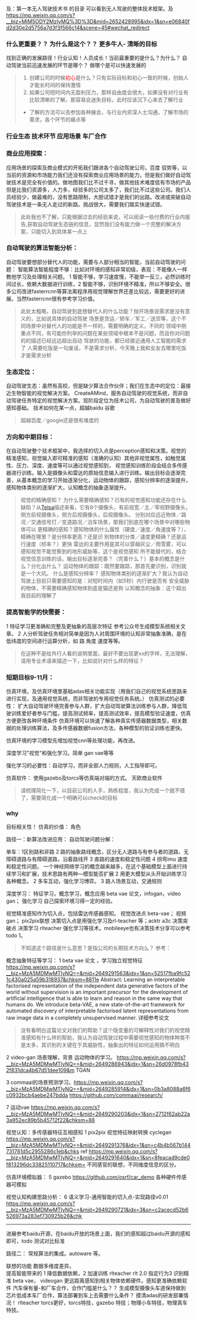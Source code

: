 




及：第一本无人驾驶技术书 的目录 可以看到无人驾驶的整体技术框架。及 https://mp.weixin.qq.com/s?__biz=MjM5ODY2MzIyMQ%3D%3D&mid=2652428995&idx=1&sn=e06840fd2d30e2d5756a7d3f3f566c14&scene=45#wechat_redirect


### 什么更重要？？ 为什么是这个？？  更多牛人- 清晰的目标
找到正确的发展路径！行业认知！人员成长！当前最重要的是什么？为什么？   自动驾驶当前迅速发展的环节是哪个？    做哪个是可以快速发展的   

>1. 创建公司的时候<font color='red'>初心</font>是什么？只有实际目标和初心一致的时候，创始人才能长时间的保持激情
>2. 如果公司短时间内无盈利压力，那样自由度会很大，如果没有对行业有比较清晰的了解，那容易会迷失目标，此时应该沉下心来去了解行业
>   + 了解的方法可以去参加各种展会，与行业内资深人士沟通，了解市场的需求，各个环节的痛点等
   



### 行业生态  技术环节   应用场景  车厂合作

### 商业应用探索：
应用场景的探索及商业模式的开拓我们跟进各个自动驾驶公司，百度 驭势等，以当前的资源和市场能力我们还没有探索商业应用场景的能力，但是我们做好自动驾驶技术是完全有价值的。做地图我们比不过千寻，做其他技术难度低有市场的产品但是比我们资源多，人力多，经验多的公司太多了，我们比不过这些公司。我们人员经验少，做最难的，没有思路限制，大胆试错才是我们的出路。改进或突破自动驾驶技术是一条无人走过的新路。挑战很大，需要我们踏实快速试错。
> 此处我也不了解，只能根据过去的经验来说，可以阅读一些付费的行业内报告,获取自动驾驶生态链的信息，显然我们没有能力做一个完整的解决方案，只能切入到具体某一点上


### 自动驾驶的算法智能分析：
自动驾驶要想部分替代人的功能，需要与人部分相当的智能，当前自动驾驶的问题：  智能算法智能程度不够：比如对环境的感知非常初级，表现：不能像人一样教他学习及处理相关问题。 1 智能不够，学习速度慢，不能举一反三，必然训练时间过长，依赖大数据进行训练，2 智能不够，识别环境不精准，所以不够安全。很多公司改进fasterrcnn等算法离程序用视觉理解世界还差比较远，需要更好的进展。当然fasterrcnn很有参考学习价值。
> 此处太粗略，自动驾驶到底想替代人的什么功能？抛开场景说需求是没有意义的，比如说具体的自动驾驶
场景是货运／轿车／军工／送货等，这个不同场景中对替代人的功能是不一样的，需要明确的定义，不同的
领域中侧重点不同，有可能你列举的问题在某些领域中根本不是问题，而且你对问题的的描述已经远远超出自动
驾驶的功能，都已经接近通用人工智能的需求了
> 人需要吃饭是一句废话，不是需求分析，今天晚上我和女友去哪里吃饭才是需求分析

### 生态定位：
自动驾驶生态：虽然有高校，但是缺少算法合作伙伴；我们在生态中的定位：最接近生物智能的视觉解决方案。 CreateAMind，服务自动驾驶的视觉系统，而非自动驾驶任务特定的视觉解决方案。现阶段定位为技术公司，为自动驾驶的普及做好感知基础。  技术如何在某一点，超越baidu 谷歌
> 超越百度／google还是很有难度的

### 方向和中期目标：
在自动驾驶整个技术框架中，我选择的切入点是perception感知和决策。视觉的精准感知，视觉输入即可精准的感知（准确的认知）其他非视觉属性，如触觉属性、压力、深度、速度等可以通过视觉感知到，
视觉感知训练阶段会结合多传感器进行训练。输入是摄像头和雷达的原始信息输入进行训练。输出目标会逐渐完善，从基本概念的学习开始逐渐分化，运动物体的跟踪，感知分辨率的逐渐提升，感知物体类别的逐渐扩大，认知概念的抽象逐渐提升。
>视觉的精确感知？
为什么需要精确感知？已有的视觉感知功能还存在什么缺陷？从[Telsa](https://www.tesla.cn/en/autopilot)描述来看，它有8个摄像头，有前视宽／主／窄视野摄像头，侧方前视摄像头，侧方后视摄像头，后视摄像头。
分别对应远近物体／路况／交通信号灯／变道路况／泊车场景，那我们到底在哪个场景中对哪些物体可以
更精确的感知？感知物体的什么属性（硬度／速度／角速度等？），精确在哪里？是分辨率更高？还是识
别物体的分类／速度更精确？还是运行速度（桢率？）更快
>雷达的主要作用是其可以穿越灰尘／雨雪雾，可以感知视觉不能觉察到的地形威胁等，这个是视觉感知
所不能替代的，结合视觉信息训练的话，输出目标逐渐完善？（完善什么？）基本的概念是什么？分化出什么？
运动物体的跟踪：既然要跟踪，那首先要识别，识别就是一个大坑。
什么是感知分辨率？
感知物体类别的逐渐扩大？我认为自动驾驶上目前只需要感知的是：对短时间内（如5秒）内行驶是否有
安全威胁的物体，不需要精确感知物体到底是猫还是狗
认知概念的抽象：这个超出我目前的理解了


### 提高智能学的快需要：
1 特征学习更准确和完整及更抽象的高层次特征 参考公众号生成模型系统相关文章。 2 人分析驾驶任务相对简单是因为人对周围环境的认知非常抽象准确，是在低纬度的空间进行运算分析，如 路 角度 速度等等。
>在这种不是给外行人看的说明里面，最好不要出现更xx的字样，无法理解，请用专业术语来描述一下，比如说针对什么样的特征？

### 短期目标9-11月：  

仿真环境，及仿真环境里基础adas相关功能实现（用我们自己的视觉系统思路来进行实现，及通用视觉系统，而非驾驶的专用视觉任务系统。）
仿真测试的必要性： 扩大自动驾驶环境完善参与人群，扩大自动驾驶算法训练参与人群，降低驾驶训练爱好者参与门槛，提高测试频率，提高测试效率，提高模型验证速度，仿真方便更改各种环境条件
仿真环境可以快速了解各种真实传感器数据类型，相关数据的处理训练算法，及多传感器数据fusion方法，各种模型的验证训练也更快。

仿真环境的学习模型先增加视觉cnn等处理功能，再改进。


深度学习"视觉"和强化学习。简单 gan vae等等




强化学习的必要性：自动学习，而非全部人力规则，人工指导即可。

仿真软件： 使用gazebo及torcs等仿真端对端的方式。 天欧商业软件
>请梳理简化一下，以目前公司的人手，熟练程度，我认为完成一个就不错了，需要简化成一个明确可以check的目标
### why
目标相关性！
仿真的价值：
角色






路径一：新算法改进应用：
自动驾驶问题分解： 

单车：1区别路和非路 2 路的抽象路线概念，区分无人道路与有参与者的道路，无障碍道路与有障碍道路，沿着路线开 3 直路的速度和稳定性问题  4 拐弯imu 速度和稳定性问题。 一个神经网络学习的概念越来越多，在这个基础模型上面进行持续学习和扩展，技术思路有两种—模型能否扩展 2 用更大模型从头开始训练学习各种概念。
2 多车互动，强化学习博弈。
3 路人场景互动，交通规则

深度学习： 特征学习，概念学习，概念应用 beta vae 论文，infogan，video gan；
强化学习 自己探索环境习得一定的经验。

视觉精准感知作为切入点，包括雷达传感器感知。
	视觉改进点  beta-vae； 视频gan； pix2pix联想
决策切入点是用强化学习及rl-teacher 等；acktr a3c
	决策突破点  决策学习 rlteacher 强化学习等技术。mobileeye也有决策技术分享可以参考 todo 1。
>不知道这个路径是什么意思？是指公司的长期技术方向么？
参考：

概念抽象特征等学习：
1 beta vae 论文 ，学习独立视觉特征  https://mp.weixin.qq.com/s?__biz=MzA5MDMwMTIyNQ==&mid=2649291563&idx=1&sn=52517fba9fc521c430a025a59b318937&chksm=8811e
Abstract: Learning an interpretable factorised representation of the independent data generative factors of the world without supervision 
is an important precursor for the development of artificial intelligence that is able to learn and reason in the same way that humans do. 
We introduce beta-VAE, a new state-of-the-art framework for automated discovery of interpretable factorised latent representations from raw image data in a completely unsupervised manner.   详细参考论文
> 没有看明白这篇论文对我们的帮助？这个隐变量的可解释性对我们的视觉精准感知有什么样的帮助，我认为自动驾驶过程中需要视觉感知的物体种类不是太多，其识别的关键在于其威胁性，抽象出的特征如何运用搞不明白

2 video-gan 场景理解，背景 运动物体的学习。 https://mp.weixin.qq.com/s?__biz=MzA5MDMwMTIyNQ==&mid=2649286943&idx=1&sn=26d0978fb432f831dca4b67d51dee109&m
TGAN

3 commaai的场景预测学习。https://mp.weixin.qq.com/s?__biz=MzA5MDMwMTIyNQ==&mid=2649285914&idx=1&sn=0b3a8088a6f6c0932bcb4aebe247bdda
https://github.com/commaai/research/

7 运动vae  https://mp.weixin.qq.com/s?__biz=MzA5MDMwMTIyNQ==&mid=2649290203&idx=1&sn=2712f62ab22a3a952ec89b5b45712f22&chksm=88


视觉认知：多传感器特征互相感知
1 pix2pix 视觉特征映射转换  cyclegan  https://mp.weixin.qq.com/s?__biz=MzA5MDMwMTIyNQ==&mid=2649291376&idx=1&sn=c4b4b567b144731781d5c2955286c1eb&chks 
ref   https://mp.weixin.qq.com/s?__biz=MzA5MDMwMTIyNQ==&mid=2649291640&idx=1&sn=8feacad9cde0f813296dc33825110717&chksm=
不同感官的联想，不同维度信息的区分。



仿真环境模拟器： 
5 gazebo https://github.com/osrf/car_demo  各种硬件传感器可模拟

视觉认知构建思路分析：
6  语义学习-通用智能的切入点-实现路径v0.01
 https://mp.weixin.qq.com/s?__biz=MzA5MDMwMTIyNQ==&mid=2649290721&idx=3&sn=c2acecd52b6526973a283ef730925b26&chk 












-----------------------------------------------------------------------------------
进展参考baidu开源，在baidu开放的场景上面，我们的感知超过baidu开源的感知即可，todo 测试对比标准

路径二： 常规算法的集成。autoware 等。

联想的功能 数据多维度差异。  
提高智能带来的  1 降低数据依赖，2 加速训练  rlteacher  rlt 2.0 指定行为3 识别精准   beta vae， videogan
更远距离感知到相关物体依赖硬件。感知更准确依赖软件
汽车保有量-和厂车合作，合作门槛是什么？？ 生成模型摄像头车道保持做到芯片低成本车厂合作，算法部署到车上去需要什么条件？  	摸清adas的研发部署情况！
rlteacher torcs更好，torcs特技，gazebo 特技；物理小车特技，物理真车特技。
